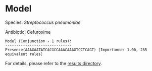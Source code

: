 
# Model

Species: *Streptococcus pneumoniae*

Antibiotic: Cefuroxime

```
Model (Conjunction - 1 rules):
------------------------------
Presence(AAAGAATATCACGCCAAACAAAGTCCTCAGT) [Importance: 1.00, 235 equivalent rules]

```

For details, please refer to the [results directory](../../../../../results/scm_b/streptococcus%20pneumoniae/cefuroxime/repeat_9/).

